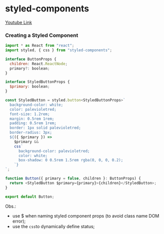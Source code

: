 # styled-components

[Youtube Link](https://www.youtube.com/watch?v=c5-Vex3ufFU)

### Creating a Styled Component

```javascript
import * as React from "react";
import styled, { css } from "styled-components";

interface ButtonProps {
  children: React.ReactNode;
  primary?: boolean;
}

interface StyledButtonProps {
  $primary: boolean;
}

const StyledButton = styled.button<StyledButtonProps>`
  background-color: white;
  color: palevioletred;
  font-size: 1.2rem;
  margin: 0.5rem 1rem;
  padding: 0.5rem 1rem;
  border: 1px solid palevioletred;
  border-radius: 3px;
  ${({ $primary }) =>
    $primary &&
    css`
      background-color: palevioletred;
      color: white;
      box-shadow: 0 0.5rem 1.5rem rgba(0, 0, 0, 0.2);
    `}
`;

function Button({ primary = false, children }: ButtonProps) {
  return <StyledButton $primary={primary}>{children}</StyledButton>;
}

export default Button;
```

Obs.:

- use $ when naming styled component props (to avoid class name DOM error);
- use the `css`to dynamically define status;
